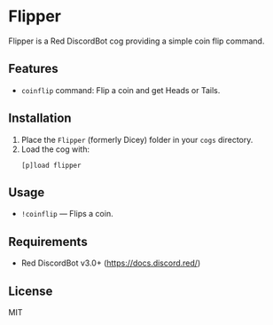 # Flipper

Flipper is a Red DiscordBot cog providing a simple coin flip command.

## Features

- `coinflip` command: Flip a coin and get Heads or Tails.

## Installation

1. Place the `Flipper` (formerly Dicey) folder in your `cogs` directory.
2. Load the cog with:
   ```
   [p]load flipper
   ```

## Usage

- `!coinflip` — Flips a coin.

## Requirements

- Red DiscordBot v3.0+ (https://docs.discord.red/)

## License

MIT